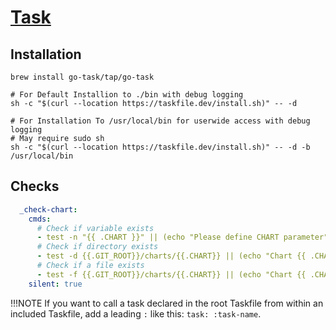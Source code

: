 # [Task](https://taskfile.dev/#/)

## Installation

```shell
brew install go-task/tap/go-task
```

```shell
# For Default Installion to ./bin with debug logging
sh -c "$(curl --location https://taskfile.dev/install.sh)" -- -d

# For Installation To /usr/local/bin for userwide access with debug logging
# May require sudo sh
sh -c "$(curl --location https://taskfile.dev/install.sh)" -- -d -b /usr/local/bin
```

## Checks

```yaml
  _check-chart:
    cmds:
      # Check if variable exists
      - test -n "{{ .CHART }}" || (echo "Please define CHART parameter"; exit 1)
      # Check if directory exists
      - test -d {{.GIT_ROOT}}/charts/{{.CHART}} || (echo "Chart {{ .CHART }} doesn't exist"; exit 1) 
      # Check if a file exists
      - test -f {{.GIT_ROOT}}/charts/{{.CHART}} || (echo "Chart {{ .CHART }} doesn't exist"; exit 1) 
    silent: true
```

!!!NOTE
    If you want to call a task declared in the root Taskfile from within an included Taskfile, add a leading `:` like this: `task: :task-name`.
